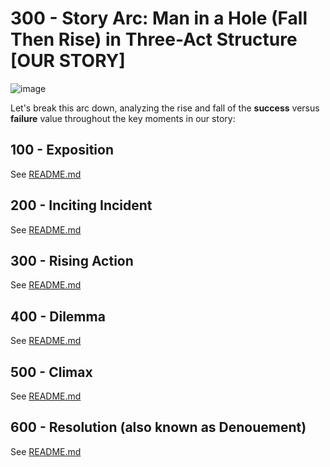 # 300 - Story Arc: Man in a Hole (Fall Then Rise) in Three-Act Structure [OUR STORY]

![image](https://github.com/vanHeemstraCreations/movie-digital-twin/assets/1499433/7dca8cc0-e93a-4668-9493-974d7a06623e)

Let's break this arc down, analyzing the rise and fall of the **success** versus **failure** value throughout the key moments in our story:

## 100 - Exposition

See [README.md](./100/README.md)

## 200 - Inciting Incident

See [README.md](./200/README.md)

## 300 - Rising Action

See [README.md](./300/README.md)

## 400 - Dilemma

See [README.md](./400/README.md)

## 500 - Climax

See [README.md](./500/README.md)

## 600 - Resolution (also known as Denouement)

See [README.md](./600/README.md)